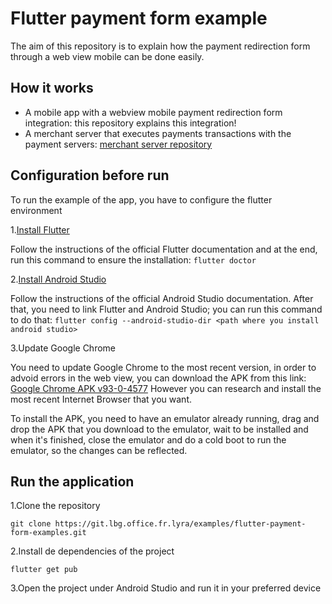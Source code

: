 <h1>
Flutter payment form example
</h1>
The aim of this repository is to explain how the payment redirection form through a web view mobile can be done easily.

## How it works
* A mobile app with a webview mobile payment redirection form integration: this repository explains this integration!
* A merchant server that executes payments transactions with the payment servers: [merchant server repository](https://github.com/lyra/webview-payment-sparkjava-integration-sample)

## Configuration before run
To run the example of the app, you have to configure the flutter environment

1.[Install Flutter](https://flutter.dev/docs/get-started/install)

Follow the instructions of the official Flutter documentation and at the end, run this command to ensure the installation:
`flutter doctor`

2.[Install Android Studio](https://developer.android.com/studio/install)

Follow the instructions of the official Android Studio documentation. After that, you need to link Flutter and Android Studio; you can run this command to do that:
`flutter config --android-studio-dir <path where you install android studio>`

3.Update Google Chrome

You need to update Google Chrome to the most recent version, in order to advoid errors in the web view, you can download the APK from this link: [Google Chrome APK v93-0-4577](https://www.apkmirror.com/apk/google-inc/chrome/chrome-93-0-4577-62-release/google-chrome-fast-secure-93-0-4577-62-6-android-apk-download/download/?forcebaseapk)
However you can research and install the most recent Internet Browser that you want.

To install the APK, you need to have an emulator already running, drag and drop the APK that you download to the emulator, wait to be installed and when it's finished, close the emulator and do a cold boot to run the emulator, so the changes can be reflected.

## Run the application
1.Clone the repository

`git clone https://git.lbg.office.fr.lyra/examples/flutter-payment-form-examples.git`

2.Install de dependencies of the project

`flutter get pub`

3.Open the project under Android Studio and run it in your preferred device

